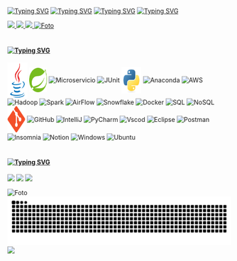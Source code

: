 [![Typing SVG](https://readme-typing-svg.demolab.com?font=Lato&weight=900&size=50&pause=3000&color=00F711&background=FFFFFF00&width=800&height=85&lines=Olá,+Seja+Bem-Vindo(a)!+👋🏻;Eu+me+chamo+Marlos+Igor+🧑🏻‍💻)](https://git.io/typing-svg)
<a href="https://git.io/typing-svg"><img src="https://readme-typing-svg.demolab.com?font=Cinzel&weight=700&pause=1000&color=A3A3A3&repeat=false&width=825&lines=🖥️ Back-End+Developer" alt="Typing SVG" /></a>
<a href="https://git.io/typing-svg"><img src="https://readme-typing-svg.demolab.com?font=Cinzel&weight=700&pause=1000&color=A3A3A3&repeat=false&width=825&lines=⚙️ Data Engineer" alt="Typing SVG" /></a>
<a href="https://git.io/typing-svg"><img src="https://readme-typing-svg.demolab.com?font=Cinzel&weight=700&pause=1000&color=A3A3A3&repeat=false&width=825&lines=🎓 Centro+Universit%C3%A1rio+Maur%C3%ADcio+de+Nassau+(UNINASSAU+-+EAD)+2022+-+2024" alt="Typing SVG" /></a>

  <!--<div>
  <a href="https://github.com/MarlosIgor">
  <img height="150em" src="https://github-readme-stats.vercel.app/api?username=MarlosIgor&show_icons=true&theme=chartreuse-dark&include_all_commits=true&count_private=true"/>
  <img height="150em" src="https://github-readme-stats.vercel.app/api/top-langs/?username=MarlosIgor&layout=compact&langs_count=7&theme=chartreuse-dark"/>
    
  #
</div>-->

<div>
  <a href="https://github.com/MarlosIgor">
  <img height="164em" src="https://github-readme-stats.vercel.app/api?username=MarlosIgor&show_icons=true&theme=blue-green&include_all_commits=true&count_private=true"/>
  <img height="164em" src="https://github-readme-streak-stats.herokuapp.com/?user=MarlosIgor&theme=blue-green"/>
  <img height="150em" src="https://github-readme-stats.vercel.app/api/top-langs/?username=MarlosIgor&layout=compact&langs_count=7&theme=blue-green"/>
  <img alt="Foto" src="https://i.giphy.com/media/iIqmM5tTjmpOB9mpbn/giphy.webp" width="575" height="145">
  
  
    
  #
  <!--</div>-->
    
 <!--<<div style="display: inline_block"><br>-->
  
  #### <a href="https://git.io/typing-svg"><img src="https://readme-typing-svg.demolab.com?font=Cinzel&weight=7&pause=1000&color=A3A3A3&repeat=false&width=825&lines=🔥 Skills" alt="Typing SVG" /></a>
  
  <img align="center" alt="Java" height="80" width="45" src="https://raw.githubusercontent.com/devicons/devicon/master/icons/java/java-original.svg">
  <img align="center" alt="Spring" height="55" width="40" src="https://raw.githubusercontent.com/devicons/devicon/master/icons/spring/spring-original.svg">
  <img align="center" alt="Microservicio" height="48" width="52" src="https://cdn-icons-png.flaticon.com/512/6146/6146577.png">
  <img align="center" alt="JUnit" height="40" width="40" src="https://www.codemr.co.uk/wp-content/uploads/2018/11/junit5-logo-480x480.png">
  <img align="center" alt="Python" height="60" width="45" src="https://raw.githubusercontent.com/devicons/devicon/master/icons/python/python-original.svg">
  <img align="center" alt="Anaconda" height="42" width="47" src="https://icon.icepanel.io/Technology/svg/Anaconda.svg">
  <!-- <img align="center" alt="MySQL" height="60" width="40" src="https://raw.githubusercontent.com/devicons/devicon/master/icons/mysql/mysql-original.svg"> -->
  <!-- <img align="center" alt="PostgreSQL" height="60" width="40" src="https://raw.githubusercontent.com/devicons/devicon/master/icons/postgresql/postgresql-original.svg"> -->
  <img align="center" alt="AWS" height="70" width="65" src="https://upload.wikimedia.org/wikipedia/commons/5/5c/AWS_Simple_Icons_AWS_Cloud.svg">
  <img align="center" alt="Hadoop" height="45" width="47" src="https://logos-download.com/wp-content/uploads/2019/11/Hadoop_Logo.png">
  <img align="center" alt="Spark" height="43" width="70" src="https://spark.apache.org/docs/latest/api/python/_static/spark-logo-reverse.png">
  <img align="center" alt="AirFlow" height="40" width="43" src="https://www.pngrepo.com/png/353380/180/airflow.png">
  <img align="center" alt="Snowflake" height="40" width="43" src="https://companieslogo.com/img/orig/SNOW-35164165.png?t=1634190631">
  <img align="center" alt="Docker" height="45" width="60" src="https://blog.mingdao.com/wp-content/uploads/2020/11/3.png">
  <img align="center" alt="SQL" height="45" width="43" src="https://www.svgrepo.com/show/331760/sql-database-generic.svg">
  <img align="center" alt="NoSQL" height="45" width="43" src="https://cpl.thalesgroup.com/sites/default/files/inline-images/nosql%20databases.png">
  <img align="center" alt="Git" height="60" width="40" src="https://raw.githubusercontent.com/devicons/devicon/master/icons/git/git-original.svg">
  <img align="center" alt="GitHub" height="42" width="43" src="https://emoji.gg/assets/emoji/3716-blurple-github.png">
  

  
  <img align="center" alt="IntelliJ" height="40" width="40" src="https://th.bing.com/th/id/R.98865e06d77faca32b3e118df119049e?rik=AU0%2bE0ROLAbnog&riu=http%3a%2f%2flogonoid.com%2fimages%2fintellij-idea-logo.png&ehk=CapqYnZAeX0cbsUWxFNWr913YwdQDC7OFt%2ftIAEb%2fBU%3d&risl=&pid=ImgRaw&r=0">
  <img align="center" alt="PyCharm" height="40" width="40" src="https://th.bing.com/th/id/R.c936445e15a65dfdba20a63e14e7df39?rik=fqWqO9kKIVlK7g&riu=http%3a%2f%2fassets.stickpng.com%2fimages%2f58481537cef1014c0b5e4968.png&ehk=dtrTKn1QsJ3%2b2TFlSfLR%2fxHdNYHdrqqCUUs8voipcI8%3d&risl=&pid=ImgRaw&r=0">
  <img align="center" alt="Vscod" height="40" width="40" src="https://th.bing.com/th/id/R.01d46d43618345a675b4348124ad403b?rik=NE%2fZLSJklPkUOA&pid=ImgRaw&r=0">
  <img align="center" alt="Eclipse" height="40" width="40" src="https://foojay.io/wp-content/uploads/2021/03/eclipse-logo.png">
  
  <img align="center" alt="Postman" height="43" width="43" src="https://sdtimes.com/wp-content/uploads/2018/08/logo-glyph.png">
  <img align="center" alt="Insomnia" height="46" width="46" src="https://static-00.iconduck.com/assets.00/apps-insomnia-icon-512x512-dse2p0fm.png">
  <img align="center" alt="Notion" height="45" width="43" src="https://groovywink.com/wp-content/uploads/2019/05/notion-logo-no-background-287x300.png">
  <img align="center" alt="Windows" height="50" width="45" src="https://www.pngall.com/wp-content/uploads/10/Windows-11-PNG-File.png">
  <img align="center" alt="Ubuntu" height="43" width="50" src="https://th.bing.com/th/id/R.c162a0bfa088f155aa0bbae1de32abe5?rik=BojhWACAav90Rw&pid=ImgRaw&r=0">  


  #
</div>
  
  
<div>
  
  #### <a href="https://git.io/typing-svg"><img src="https://readme-typing-svg.demolab.com?font=Cinzel&weight=7&pause=1000&color=A3A3A3&repeat=false&width=825&lines=💬 Contact" alt="Typing SVG" /></a>
  <!--<img align="right" alt="Foto" src="https://i.giphy.com/media/iIqmM5tTjmpOB9mpbn/giphy.webp"> -->
  <a href="https://www.linkedin.com/in/m-igor/" target="_blank"><img src="https://img.shields.io/badge/-LinkedIn-%230077B5?style=for-the-badge&logo=linkedin&logoColor=white" target="_blank"></a> 
  <a href="https://www.marlosigor.cloud/" target="_blank"><img src="https://img.shields.io/badge/website-000000?style=for-the-badge&logo=About.me&logoColor=white" target="_blank"></a>
  <a href="mailto:maroosigor@gmail.com/" target="_blank"><img src="https://img.shields.io/badge/Gmail-D14836?style=for-the-badge&logo=gmail&logoColor=white" target="_blank"></a>
  

  <img alt="Foto" src="https://media.licdn.com/dms/image/D5612AQHmfXu03WIBhA/article-cover_image-shrink_720_1280/0/1689012633580?e=1716422400&v=beta&t=i26uyvYzXHWNpOFvAKuXBhLrpLS2y1QDEanUn-7zLCU" width="857" height="200">
  <!--<a href="https://www.python.org/?msclkid=3fb1823fd14e11eca588f37a5693fca9" target="_blank"><img src="https://img.shields.io/badge/Python-14354C?style=for-the-badge&logo=python&logoColor=white" target="_blank"></a> -->
  <!--<a href="https://www.java.com/pt-BR/?msclkid=24ba6cefd14e11ec98ca5553317f5471" target="_blank"><img src="https://img.shields.io/badge/Java-ED8B00?style=for-the-badge&logo=java&logoColor=white" target="_blank"></a> -->
  <!--<a href="https://spring.io/" target="_blank"><img src="https://img.shields.io/badge/Spring-6DB33F?style=for-the-badge&logo=spring&logoColor=white" target="_blank"></a> -->
  <!--[Snake animation](https://github.com/MarlosIgor/MarlosIgor/blob/output/github-contribution-grid-snake.svg) -->
  <img alt="My Contributions" src="https://github.com/MarlosIgor/MarlosIgor/blob/output/github-contribution-grid-snake-dark.svg"/>
  <img src="https://github-profile-trophy.vercel.app/?username=MarlosIgor&theme=onedark" />

<div/>
